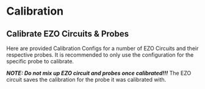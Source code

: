 # Calibration

## Calibrate EZO Circuits & Probes

Here are provided Calibration Configs for a number of EZO Circuits and their respective probes. It is recommended to only use the configuration for the specific probe to calibrate.

***NOTE: Do not mix up EZO circuit and probes once calibrated!!!*** The EZO circuit saves the calibration for the probe it was calibrated with.
